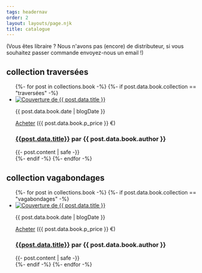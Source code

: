 ```yaml
---
tags: headernav
order: 2
layout: layouts/page.njk
title: catalogue
---
```

(Vous êtes libraire ? Nous n'avons pas (encore) de distributeur, si vous souhaitez passer commande envoyez-nous un email !)

## collection traversées
<ul class="catalogue">
  {%- for post in collections.book -%}
    {%- if post.data.book.collection == "traversées" -%}
      <li>
          <div class="catalogue_left">
            <a href="{{ post.url }}" target="_blank"><img src="{{ post.data.book.cover }}" alt="Couverture de {{ post.data.title }}" class="catalogue_cover"></a>
            <p class="catalogue_date">{{ post.data.book.date | blogDate }}</p>
            <p class="center small"><a href="{{ post.data.book.p_buy_url }}" target="_blank"><i class="fa-solid fa-cart-shopping"></i>Acheter</a> ({{ post.data.book.p_price }} €)</p>
          </div>
          <div class="catalogue_right">
            <h3><a href="{{ post.url }}" target="_blank">{{post.data.title}}</a> <span class="catalogue_author">par <strong>{{ post.data.book.author }}</span></strong></h3>   
           {{- post.content | safe -}}
          </div>
      </li>
    {%- endif -%}
  {%- endfor -%}
</ul>

## collection vagabondages
<ul class="catalogue">
  {%- for post in collections.book -%}
    {%- if post.data.book.collection == "vagabondages" -%}
      <li>
          <div class="catalogue_left">
            <a href="{{ post.url }}" target="_blank"><img src="{{ post.data.book.cover }}" alt="Couverture de {{ post.data.title }}" class="catalogue_cover"></a>
            <p class="catalogue_date">{{ post.data.book.date | blogDate }}</p>
            <p class="center small"><a href="{{ post.data.book.p_buy_url }}" target="_blank"><i class="fa-solid fa-cart-shopping"></i>Acheter</a> ({{ post.data.book.p_price }} €)</p>
          </div>
          <div class="catalogue_right">
            <h3><a href="{{ post.url }}" target="_blank">{{post.data.title}}</a> <span class="catalogue_author">par <strong>{{ post.data.book.author }}</span></strong></h3>   
           {{- post.content | safe -}}
          </div>
      </li>
    {%- endif -%}
  {%- endfor -%}
</ul>